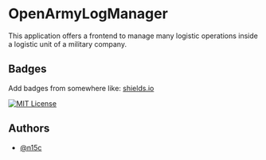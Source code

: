 
# OpenArmyLogManager

This application offers a frontend to manage many logistic operations inside a logistic unit of a military company.


## Badges

Add badges from somewhere like: [shields.io](https://shields.io/)

[![MIT License](https://img.shields.io/badge/License-MIT-green.svg)](https://choosealicense.com/licenses/mit/)


## Authors

- [@n15c](https://www.github.com/n15c)

